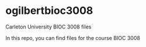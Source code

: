 # ogilbertbioc3008
Carleton University BIOC 3008 files


In this repo, you can find files for the course BIOC 3008

